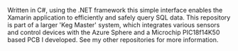 Written in C#, using the .NET framework this simple interface enables the Xamarin application to efficiently and safely query SQL data. This repository is part of a larger 'Keg Master' system, which integrates various sensors and control devices with the Azure Sphere and a Microchip PIC18f14K50 based PCB I developed. See my other repositories for more information.
